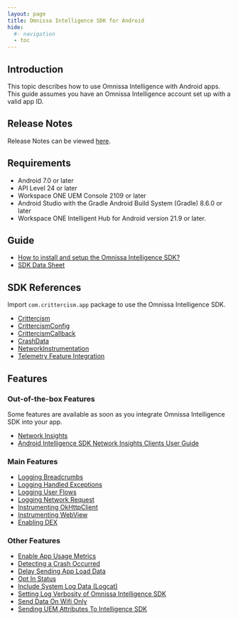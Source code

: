 ```yaml
---
layout: page
title: Omnissa Intelligence SDK for Android
hide:
  #- navigation
  - toc
---
```


## Introduction

This topic describes how to use Omnissa Intelligence with Android apps. This guide assumes you have an Omnissa Intelligence account set up with a valid app ID.

## Release Notes

Release Notes can be viewed [here](release-notes.md).

## Requirements

- Android 7.0 or later
- API Level 24 or later
- Workspace ONE UEM Console 2109 or later
- Android Studio with the Gradle Android Build System (Gradle) 8.6.0 or later
- Workspace ONE Intelligent Hub for Android version 21.9 or later.

## Guide

- [How to install and setup the Omnissa Intelligence SDK?](android-install.md)
- [SDK Data Sheet](https://docs.omnissa.com/bundle/WS1Intelligence/page/IntelExpMngtDefMobileIntelligenceSDK.html)

## SDK References

Import `com.crittercism.app` package to use the Omnissa Intelligence SDK.

- [Crittercism](crittercism.md)
- [CrittercismConfig](crittercism-config.md)
- [CrittercismCallback](crittercism-callback.md)
- [CrashData](crash-data.md)
- [NetworkInstrumentation](network-instrumentation.md)
- [Telemetry Feature Integration](dex-telemetry-integration.md)

## Features

### Out-of-the-box Features

Some features are available as soon as you integrate Omnissa Intelligence SDK into your app.

- [Network Insights](android-apm.md)
- [Android Intelligence SDK Network Insights Clients User Guide](https://developer.omnissa.com/ws1-intelligence-sdk/guides/Android-Intelligence-SDK-Network-Insights.pdf)

### Main Features

- [Logging Breadcrumbs](crittercism.md#logging-breadcrumbs)
- [Logging Handled Exceptions](crittercism.md#logging-handled-exceptions)
- [Logging User Flows](crittercism.md#logging-user-flows)
- [Logging Network Request](crittercism.md#logging-network-request)
- [Instrumenting OkHttpClient](crittercism.md#instrumenting-okhttpclient)
- [Instrumenting WebView](crittercism.md#instrumenting-webview)
- [Enabling DEX](crittercism.md#dex-telemetry-opt-in)

### Other Features

- [Enable App Usage Metrics](android-usage-metrics.md)
- [Detecting a Crash Occurred](crittercism.md#detecting-a-crash-occurred)
- [Delay Sending App Load Data](crittercism.md#delay-sending-app-load-data)
- [Opt In Status](crittercism.md#opt-in-status)
- [Include System Log Data (Logcat)](crittercism-config.md#include-system-log-data-logcat)
- [Setting Log Verbosity of Omnissa Intelligence SDK](crittercism.md#setting-log-verbosity-of-workspace-one-intelligence-sdk)
- [Send Data On Wifi Only](crittercism-config.md#send-data-on-wifi-only)
- [Sending UEM Attributes To Intelligence SDK](android-integrate-ws1sdk.md)

